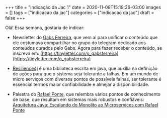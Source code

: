 +++
title = "Indicação da Jac 1"
date = 2020-11-08T15:19:36-03:00
images = []
tags = ["indicacao da jac"]
categories = ["indicacao da jac"]
draft = false
+++

Olá! Essa semana, gostaria de indicar:

* Newsletter do [Gabs Ferreira](https://twitter.com/o_gabsferreira), que vem ai para unificar o conteúdo que ele costumava compartilhar no grupo do telegram dedicado aos conteúdos curados pelo Gabs. Agora para fazer receber o conteúdo, se inscreva em: [https://tinyletter.com/o_gabsferreira](https://tinyletter.com/o_gabsferreira)

* [Resilience4j](https://github.com/resilience4j) é uma biblioteca escrita em java, que auxília na definição de ações para que o sistema seja tolerante a falhas. Em um mundo de micro serviços com diversos pontos de possíveis falhas, ser tolerante é essencial termos maior confiabilidade e almejar a disponibilidade.

* Palestra do [Rafael Ponte](https://twitter.com/rponte), que relembra vários pontos de conhecimento de base, que resultam em sistemas mais robustos e confiáveis: [Arquitetura Java: Escalando do Monolito ao Microservices com Rafael Ponte](https://www.youtube.com/watch?v=uoLTYZL6qWo)